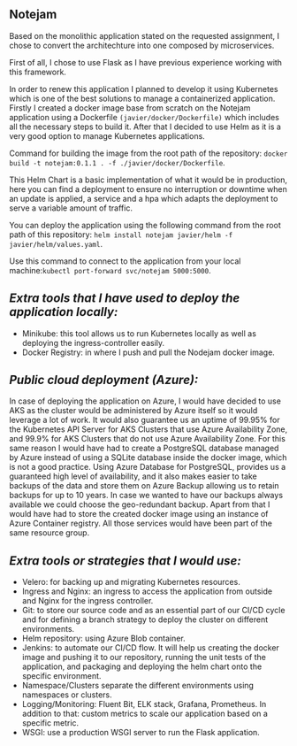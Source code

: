 ## Notejam

Based on the monolithic application stated on the requested assignment, I chose to convert the architechture into one composed by microservices.

First of all, I chose to use Flask as I have previous experience working with this framework.

In order to renew this application I planned to develop it using Kubernetes which is one of the best solutions to manage a containerized application. Firstly I created  a docker image base from scratch  on the Notejam application using a Dockerfile `(javier/docker/Dockerfile)` which includes all the necessary steps to build it. After that I decided to use Helm as it is a very good option to manage Kubernetes applications.

Command for building the image from the root path of the repository: `docker build -t notejam:0.1.1 . -f ./javier/docker/Dockerfile`.

This Helm Chart is a basic implementation of what it would be in production, here you can find a deployment to ensure no interruption or downtime when an update is applied, a service and a hpa which adapts the deployment to serve a variable amount of traffic.

You can deploy the application using the following command from the root path of this repository: `helm install notejam javier/helm -f javier/helm/values.yaml`.

Use this command to connect to the application from your local machine:`kubectl port-forward svc/notejam 5000:5000`.

## ***Extra tools that I have used to deploy the application locally:***
- Minikube: this tool allows us to run Kubernetes locally as well as deploying the ingress-controller easily.
- Docker Registry: in where I push and pull the Nodejam docker image.

## ***Public cloud deployment (Azure):***
In case of deploying the application on Azure, I would have decided to use AKS as the cluster would be administered by Azure itself so it would leverage a lot of work. It would also guarantee us an uptime of 99.95% for the Kubernetes API Server for AKS Clusters that use Azure Availability Zone, and 99.9% for AKS Clusters that do not use Azure Availability Zone. For this same reason I would have had to create a PostgreSQL database managed by Azure instead of using a SQLite database inside the docker image, which is not a good practice. Using Azure Database for PostgreSQL, provides us a guaranteed high level of availability, and it also makes easier to take backups of the data and store them on Azure Backup allowing us to retain backups for up to 10 years. In case we wanted to have our backups always available we could choose the geo-redundant backup. Apart from that I would have had to store the created docker image using an instance of Azure Container registry. All those services would have been part of the same resource group.

## ***Extra tools or strategies that I would use:***
- Velero: for backing up and migrating Kubernetes resources.
- Ingress and Nginx: an ingress to access the application from outside and Nginx for the ingress controller.
- Git: to store our source code and as an essential part of our CI/CD cycle and for defining a branch strategy to deploy the cluster on different environments.
- Helm repository: using Azure Blob container.
- Jenkins: to automate our CI/CD flow. It will help us creating the docker image and pushing it to our repository, running the unit tests of the application,  and packaging and deploying the helm chart onto the specific environment.
- Namespace/Clusters separate the different environments using namespaces or clusters.
- Logging/Monitoring: Fluent Bit, ELK stack, Grafana, Prometheus. In addition to that: custom metrics to scale our application based on a specific metric.
- WSGI: use a production WSGI server to run the Flask application.